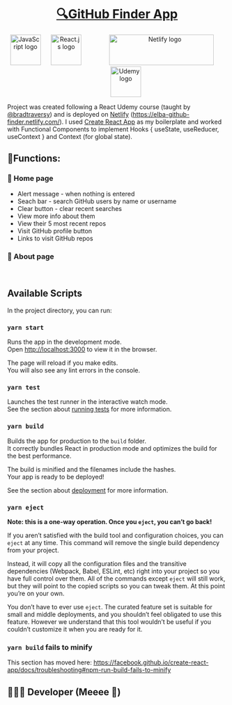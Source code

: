 <a href="https://elba-github-finder.netlify.com/"><h1 align="center"> 🔍GitHub Finder App </h1></a>

<p align="center">
<a href="https://www.javascript.com/"><img src="https://upload.wikimedia.org/wikipedia/commons/6/6a/JavaScript-logo.png" title="JavaScript" alt="JavaScript logo" width="70px" height="70px"></a>
&nbsp; &nbsp; &nbsp;<a href="https://github.com/facebook/react"><img src="https://cdn4.iconfinder.com/data/icons/logos-3/600/React.js_logo-512.png" title="React.js" alt="React.js logo" width="70px" height="70px"></a>
&nbsp; &nbsp; &nbsp;<a href="https://www.netlify.com/"><img src="https://www.netlify.com/img/press/logos/full-logo-light.png" title="Netlify" alt="Netlify logo" width="240px" height="70px" style="padding-left: 40px"></a>
&nbsp; &nbsp; &nbsp;<a href="https://www.udemy.com/"><img src="https://www.pipelinersales.com/wp-content/uploads/2019/06/large-udemy.jpg" title="Udemy" alt="Udemy logo" width="70px" height="70px" style="padding-left: 40px"></a>
</p>

Project was created following a React Udemy course (taught by [@bradtraversy](https://github.com/bradtraversy)) and is deployed on [Netlify](https://elba-github-finder.netlify.com/) (https://elba-github-finder.netlify.com/). I used [Create React App](https://github.com/facebook/create-react-app) as my boilerplate and worked with Functional Components to implement Hooks { useState, useReducer, useContext } and Context (for global state).

## 🔨Functions:

### 📄 Home page
<ul>
  
  <li>    Alert message - when nothing is entered
  <li>    Seach bar - search GitHub users by name or username
  <li>    Clear button - clear recent searches
  <li>    View more info about them
  <li>    View their 5 most recent repos
  <li>    Visit GitHub profile button
  <li>    Links to visit GitHub repos
</ul>

### 📄 About page

<br>

## Available Scripts

In the project directory, you can run:

### `yarn start`

Runs the app in the development mode.<br />
Open [http://localhost:3000](http://localhost:3000) to view it in the browser.

The page will reload if you make edits.<br />
You will also see any lint errors in the console.

### `yarn test`

Launches the test runner in the interactive watch mode.<br />
See the section about [running tests](https://facebook.github.io/create-react-app/docs/running-tests) for more information.

### `yarn build`

Builds the app for production to the `build` folder.<br />
It correctly bundles React in production mode and optimizes the build for the best performance.

The build is minified and the filenames include the hashes.<br />
Your app is ready to be deployed!

See the section about [deployment](https://facebook.github.io/create-react-app/docs/deployment) for more information.

### `yarn eject`

**Note: this is a one-way operation. Once you `eject`, you can’t go back!**

If you aren’t satisfied with the build tool and configuration choices, you can `eject` at any time. This command will remove the single build dependency from your project.

Instead, it will copy all the configuration files and the transitive dependencies (Webpack, Babel, ESLint, etc) right into your project so you have full control over them. All of the commands except `eject` will still work, but they will point to the copied scripts so you can tweak them. At this point you’re on your own.

You don’t have to ever use `eject`. The curated feature set is suitable for small and middle deployments, and you shouldn’t feel obligated to use this feature. However we understand that this tool wouldn’t be useful if you couldn’t customize it when you are ready for it.

### `yarn build` fails to minify

This section has moved here: https://facebook.github.io/create-react-app/docs/troubleshooting#npm-run-build-fails-to-minify


## 👩🏽‍💻 Developer (Meeee 💞)
